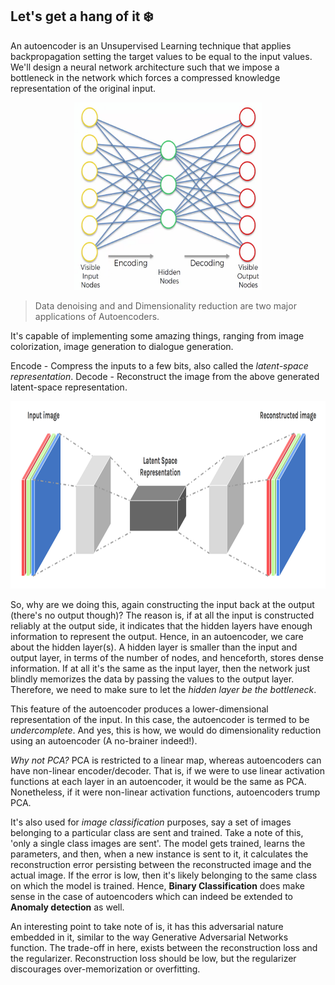 ## Let's get a hang of it ❄️ 

An autoencoder is an Unsupervised Learning technique that applies backpropagation setting the target values to be equal to the input values. We'll design a neural network architecture such that we impose a bottleneck in the network which forces a compressed knowledge representation of the original input.

<p align="center"><img src="./images/1_auto_encoders.png" width="300" height="300"/></p>

> Data denoising and and Dimensionality reduction are two major applications of Autoencoders.

It's capable of implementing some amazing things, ranging from image colorization, image generation to dialogue generation. 

Encode - Compress the inputs to a few bits, also called the *latent-space representation*. 
Decode - Reconstruct the image from the above generated latent-space representation. 

<p align="center"><img src="./images/auto-arch.png" width="600" height="300"/></p>

So, why are we doing this, again constructing the input back at the output (there's no output though)?
The reason is, if at all the input is constructed reliably at the output side, it indicates that the hidden layers have enough information to represent the output. Hence, in an autoencoder, we care about the hidden layer(s). A hidden layer is smaller than the input and output layer, in terms of the number of nodes, and henceforth, stores dense information. If at all it's the same as the input layer, then the network just blindly memorizes the data by passing the values to the output layer. Therefore, we need to make sure to let the *hidden layer be the bottleneck*. 

This feature of the autoencoder produces a lower-dimensional representation of the input. In this case, the autoencoder is termed to be *undercomplete*. And yes, this is how, we would do dimensionality reduction using an autoencoder (A no-brainer indeed!). 

*Why not PCA?* PCA is restricted to a linear map, whereas autoencoders can have non-linear encoder/decoder. That is, if we were to use linear activation functions at each layer in an autoencoder, it would be the same as PCA. Nonetheless, if it were non-linear activation functions, autoencoders trump PCA.

It's also used for *image classification* purposes, say a set of images belonging to a particular class are sent and trained. Take a note of this, 'only a single class images are sent'. The model gets trained, learns the parameters, and then, when a new instance is sent to it, it calculates the reconstruction error persisting between the reconstructed image and the actual image. If the error is low, then it's likely belonging to the same class on which the model is trained. Hence, **Binary Classification** does make sense in the case of autoencoders which can indeed be extended to **Anomaly detection** as well. 

An interesting point to take note of is, it has this adversarial nature embedded in it, similar to the way Generative Adversarial Networks function. The trade-off in here, exists between the reconstruction loss and the regularizer. Reconstruction loss should be low, but the regularizer discourages over-memorization or overfitting. 






